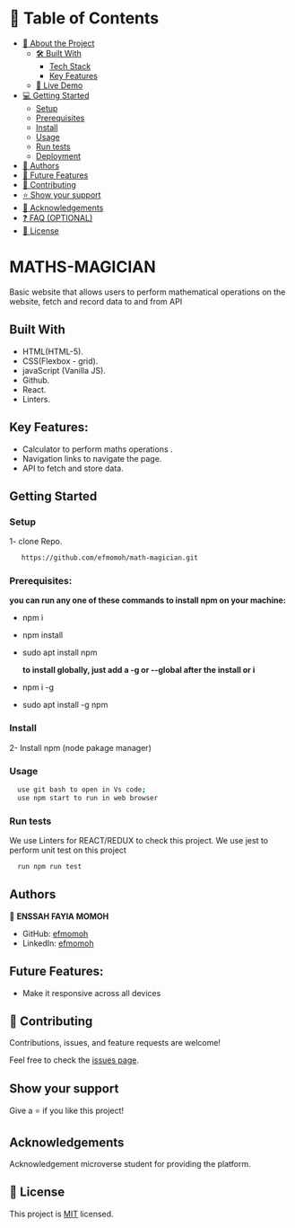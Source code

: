 # 📗 Table of Contents

- [📖 About the Project](#about-project)
  - [🛠 Built With](#built-with)
    - [Tech Stack](#tech-stack)
    - [Key Features](#key-features)
  - [🚀 Live Demo](#live-demo)
- [💻 Getting Started](#getting-started)
  - [Setup](#setup)
  - [Prerequisites](#prerequisites)
  - [Install](#install)
  - [Usage](#usage)
  - [Run tests](#run-tests)
  - [Deployment](#triangular_flag_on_post-deployment)
- [👥 Authors](#authors)
- [🔭 Future Features](#future-features)
- [🤝 Contributing](#contributing)
- [⭐️ Show your support](#support)
- [🙏 Acknowledgements](#acknowledgements)
- [❓ FAQ (OPTIONAL)](#faq)
- [📝 License](#license)

# MATHS-MAGICIAN

Basic website that allows users to perform mathematical operations on the website, fetch and record data to and from API

## Built With

- HTML(HTML-5).
- CSS(Flexbox - grid).
- javaScript (Vanilla JS).
- Github.
- React.
- Linters.

## Key Features:

- Calculator to perform maths operations .
- Navigation links to navigate the page.
- API to fetch and store data.

## Getting Started

### Setup

1- clone Repo.

```sh
   https://github.com/efmomoh/math-magician.git
```

### Prerequisites:

**you can run any one of these commands to install npm on your machine:**

- npm i
- npm install
- sudo apt install npm

  **to install globally, just add a -g or --global after the install or i**

- npm i -g
- sudo apt install -g npm

### Install

2- Install npm (node pakage manager)

### Usage

```sh
  use git bash to open in Vs code;
  use npm start to run in web browser
```

### Run tests

We use Linters for REACT/REDUX to check this project.
We use jest to perform unit test on this project

```sh
  run npm run test
```

## Authors

👤 **ENSSAH FAYIA MOMOH**

- GitHub: [efmomoh](https://github.com/efmomoh)
- LinkedIn: [efmomoh](https://www.linkedin.com/in/efmomoh/)

## Future Features:

- Make it responsive across all devices

## 🤝 Contributing

Contributions, issues, and feature requests are welcome!

Feel free to check the [issues page](https://github.com/efmomoh/math-magician/issues).

## Show your support

Give a ⭐️ if you like this project!

## Acknowledgements

Acknowledgement microverse student for providing the platform.

## 📝 License

This project is [MIT](./MIT.md) licensed.
